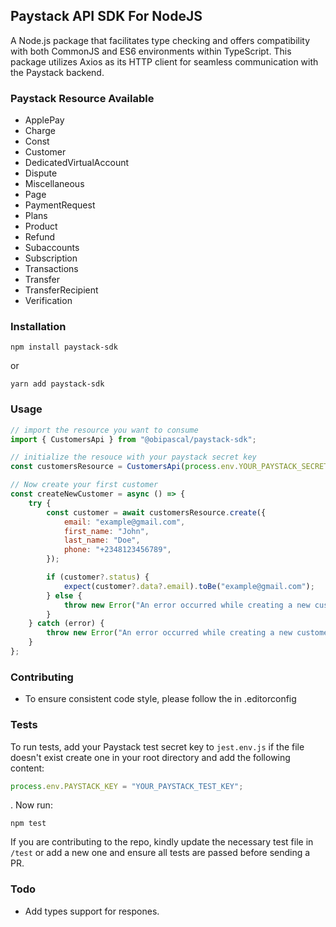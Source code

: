 ## Paystack API SDK For NodeJS

A Node.js package that facilitates type checking and offers compatibility with both CommonJS and ES6 environments within TypeScript. This package utilizes Axios as its HTTP client for seamless communication with the Paystack backend.

### Paystack Resource Available

-   ApplePay
-   Charge
-   Const
-   Customer
-   DedicatedVirtualAccount
-   Dispute
-   Miscellaneous
-   Page
-   PaymentRequest
-   Plans
-   Product
-   Refund
-   Subaccounts
-   Subscription
-   Transactions
-   Transfer
-   TransferRecipient
-   Verification

### Installation

```
npm install paystack-sdk
```

or

```
yarn add paystack-sdk
```

### Usage

```js
// import the resource you want to consume
import { CustomersApi } from "@obipascal/paystack-sdk";

// initialize the resouce with your paystack secret key
const customersResource = CustomersApi(process.env.YOUR_PAYSTACK_SECRET_KEY);

// Now create your first customer
const createNewCustomer = async () => {
    try {
        const customer = await customersResource.create({
            email: "example@gmail.com",
            first_name: "John",
            last_name: "Doe",
            phone: "+2348123456789",
        });

        if (customer?.status) {
            expect(customer?.data?.email).toBe("example@gmail.com");
        } else {
            throw new Error("An error occurred while creating a new customer");
        }
    } catch (error) {
        throw new Error("An error occurred while creating a new customer");
    }
};
```

### Contributing

-   To ensure consistent code style, please follow the in .editorconfig

### Tests

To run tests, add your Paystack test secret key to `jest.env.js` if the file doesn't exist create one in your root directory and add the following content:

```js
process.env.PAYSTACK_KEY = "YOUR_PAYSTACK_TEST_KEY";
```

. Now run:

```
npm test
```

If you are contributing to the repo, kindly update the necessary test file in `/test` or add a new one and ensure all tests are passed before sending a PR.

### Todo

-   Add types support for respones.
